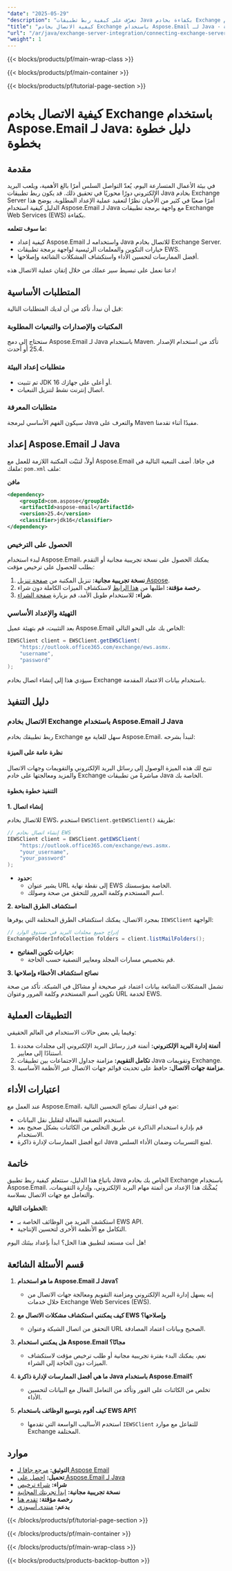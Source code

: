```yaml
---
"date": "2025-05-29"
"description": "تعرّف على كيفية ربط تطبيقات Java بكفاءة بخادم Exchange باستخدام Aspose.Email لـ Java مع واجهة برمجة تطبيقات EWS. حسّن إدارة البريد الإلكتروني ومزامنة التقويم والمزيد."
"title": "كيفية الاتصال بخادم Exchange باستخدام Aspose.Email لـ Java - دليل خطوة بخطوة"
"url": "/ar/java/exchange-server-integration/connecting-exchange-server-aspose-email-java-guide/"
"weight": 1
---
```


{{< blocks/products/pf/main-wrap-class >}}

{{< blocks/products/pf/main-container >}}

{{< blocks/products/pf/tutorial-page-section >}}
# كيفية الاتصال بخادم Exchange باستخدام Aspose.Email لـ Java: دليل خطوة بخطوة

## مقدمة

في بيئة الأعمال المتسارعة اليوم، يُعدّ التواصل السلس أمرًا بالغ الأهمية، ويلعب البريد الإلكتروني دورًا محوريًا في تحقيق ذلك. قد يكون ربط تطبيقات Java بخادم Exchange Server أمرًا صعبًا في كثير من الأحيان نظرًا لتعقيد عملية الإعداد المطلوبة. يوضح هذا الدليل كيفية استخدام Aspose.Email لـ Java مع واجهة برمجة تطبيقات Exchange Web Services (EWS) بكفاءة.

**ما سوف تتعلمه:**
- كيفية إعداد Aspose.Email واستخدامه لـ Java للاتصال بخادم Exchange Server.
- خيارات التكوين والمعلمات الرئيسية لواجهة برمجة تطبيقات EWS.
- أفضل الممارسات لتحسين الأداء واستكشاف المشكلات الشائعة وإصلاحها.

دعنا نعمل على تبسيط سير عملك من خلال إتقان عملية الاتصال هذه!

## المتطلبات الأساسية

قبل أن نبدأ، تأكد من أن لديك المتطلبات التالية:

### المكتبات والإصدارات والتبعيات المطلوبة

ستحتاج إلى دمج Aspose.Email لـ Java باستخدام Maven. تأكد من استخدام الإصدار 25.4 أو أحدث.

### متطلبات إعداد البيئة

- تم تثبيت JDK 16 أو أعلى على جهازك.
- اتصال إنترنت نشط لتنزيل التبعيات.

### متطلبات المعرفة

سيكون الفهم الأساسي لبرمجة Java والتعرف على Maven مفيدًا أثناء تقدمنا.

## إعداد Aspose.Email لـ Java

أولاً، لنثبّت المكتبة اللازمة للعمل مع Aspose.Email في جافا. أضف التبعية التالية في ملفك: `pom.xml` ملف:

**مافن**

```xml
<dependency>
    <groupId>com.aspose</groupId>
    <artifactId>aspose-email</artifactId>
    <version>25.4</version>
    <classifier>jdk16</classifier>
</dependency>
```

### الحصول على الترخيص

لبدء استخدام Aspose.Email، يمكنك الحصول على نسخة تجريبية مجانية أو التقدم بطلب للحصول على ترخيص مؤقت:

1. **نسخة تجريبية مجانية:** تنزيل المكتبة من [صفحة تنزيل Aspose](https://releases.aspose.com/email/java/).
2. **رخصة مؤقتة:** اطلبها من [هذا الرابط](https://purchase.aspose.com/temporary-license/) لاستكشاف الميزات الكاملة دون شراء.
3. **شراء:** للاستخدام طويل الأمد، قم بزيارة [صفحة الشراء](https://purchase.aspose.com/buy).

### التهيئة والإعداد الأساسي

بعد التثبيت، قم بتهيئة عميل Aspose.Email الخاص بك على النحو التالي:

```java
IEWSClient client = EWSClient.getEWSClient(
    "https://outlook.office365.com/exchange/ews.asmx،
    "username", 
    "password"
);
```

سيؤدي هذا إلى إنشاء اتصال بخادم Exchange باستخدام بيانات الاعتماد المقدمة.

## دليل التنفيذ

### الاتصال بخادم Exchange باستخدام Aspose.Email لـ Java

ربط تطبيقك بخادم Exchange سهل للغاية مع Aspose.Email. لنبدأ بشرحه:

#### نظرة عامة على الميزة

تتيح لك هذه الميزة الوصول إلى رسائل البريد الإلكتروني والتقويمات وجهات الاتصال والمزيد ومعالجتها على خادم Exchange مباشرةً من تطبيقات Java الخاصة بك.

#### التنفيذ خطوة بخطوة

**1. إنشاء اتصال**

للاتصال بخادم EWS، استخدم `EWSClient.getEWSClient()` طريقة:

```java
// إنشاء اتصال بخادم EWS
IEWSClient client = EWSClient.getEWSClient(
    "https://outlook.office365.com/exchange/ews.asmx،
    "your_username", 
    "your_password"
);
```

- **حدود:**
  - يشير عنوان URL إلى نقطة نهاية EWS الخاصة بمؤسستك.
  - اسم المستخدم وكلمة المرور للتحقق من صحة وصولك.

**2. استكشاف الطرق المتاحة**

بمجرد الاتصال، يمكنك استكشاف الطرق المختلفة التي يوفرها `IEWSClient` الواجهة:

```java
// إدراج جميع مجلدات البريد في صندوق الوارد
ExchangeFolderInfoCollection folders = client.listMailFolders();
```

- **خيارات تكوين المفاتيح:**
  - قم بتخصيص مسارات المجلد ومعايير التصفية حسب الحاجة.

**3. نصائح استكشاف الأخطاء وإصلاحها**

تشمل المشكلات الشائعة بيانات اعتماد غير صحيحة أو مشاكل في الشبكة. تأكد من صحة تكوين اسم المستخدم وكلمة المرور وعنوان URL لخدمة EWS.

## التطبيقات العملية

وفيما يلي بعض حالات الاستخدام في العالم الحقيقي:

1. **أتمتة إدارة البريد الإلكتروني:** أتمتة فرز رسائل البريد الإلكتروني إلى مجلدات محددة استنادًا إلى معايير.
2. **تكامل التقويم:** مزامنة جداول الاجتماعات بين تطبيقات Java وتقويمات Exchange.
3. **مزامنة جهات الاتصال:** حافظ على تحديث قوائم جهات الاتصال عبر الأنظمة الأساسية.

## اعتبارات الأداء

عند العمل مع Aspose.Email، ضع في اعتبارك نصائح التحسين التالية:

- استخدم التصفية الفعالة لتقليل نقل البيانات.
- قم بإدارة استخدام الذاكرة عن طريق التخلص من الكائنات بشكل صحيح بعد الاستخدام.
- اتبع أفضل الممارسات لإدارة ذاكرة Java لمنع التسريبات وضمان الأداء السلس.

## خاتمة

باتباع هذا الدليل، ستتعلم كيفية ربط تطبيق Java الخاص بك بخادم Exchange باستخدام Aspose.Email. يُمكّنك هذا الإعداد من أتمتة مهام البريد الإلكتروني، وإدارة التقويمات، والتعامل مع جهات الاتصال بسلاسة.

**الخطوات التالية:**
- استكشف المزيد من الوظائف الخاصة بـ EWS API.
- التكامل مع الأنظمة الأخرى لتحسين الإنتاجية.

هل أنت مستعد لتطبيق هذا الحل؟ ابدأ بإعداد بيئتك اليوم!

## قسم الأسئلة الشائعة

1. **ما هو استخدام Aspose.Email لـ Java؟**
   - إنه يسهل إدارة البريد الإلكتروني ومزامنة التقويم ومعالجة جهات الاتصال من خلال خدمات Exchange Web Services (EWS).

2. **كيف يمكنني استكشاف مشكلات الاتصال مع EWS وإصلاحها؟**
   - التحقق من اتصال الشبكة وعنوان URL الصحيح وبيانات اعتماد المصادقة.

3. **هل يمكنني استخدام Aspose.Email مجانًا؟**
   - نعم، يمكنك البدء بفترة تجريبية مجانية أو طلب ترخيص مؤقت لاستكشاف الميزات دون الحاجة إلى الشراء.

4. **ما هي أفضل الممارسات لإدارة ذاكرة Java باستخدام Aspose.Email؟**
   - تخلص من الكائنات على الفور وتأكد من التعامل الفعال مع البيانات لتحسين الأداء.

5. **كيف أقوم بتوسيع الوظائف باستخدام EWS API؟**
   - استخدم الأساليب الواسعة التي تقدمها `IEWSClient` للتفاعل مع موارد Exchange المختلفة.

## موارد

- **التوثيق:** [مرجع جافا لـ Aspose Email](https://reference.aspose.com/email/java/)
- **تحميل:** [احصل على Aspose.Email لـ Java](https://releases.aspose.com/email/java/)
- **شراء:** [شراء ترخيص](https://purchase.aspose.com/buy)
- **نسخة تجريبية مجانية:** [ابدأ تجربتك المجانية](https://releases.aspose.com/email/java/)
- **رخصة مؤقتة:** [تقدم هنا](https://purchase.aspose.com/temporary-license/)
- **يدعم:** [منتدى أسبوزي](https://forum.aspose.com/c/email/10)

{{< /blocks/products/pf/tutorial-page-section >}}

{{< /blocks/products/pf/main-container >}}

{{< /blocks/products/pf/main-wrap-class >}}

{{< blocks/products/products-backtop-button >}}